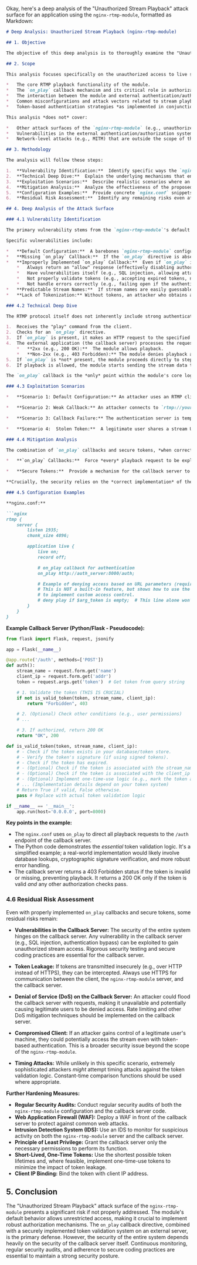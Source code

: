 Okay, here's a deep analysis of the "Unauthorized Stream Playback" attack surface for an application using the `nginx-rtmp-module`, formatted as Markdown:

```markdown
# Deep Analysis: Unauthorized Stream Playback (nginx-rtmp-module)

## 1. Objective

The objective of this deep analysis is to thoroughly examine the "Unauthorized Stream Playback" attack surface, identify specific vulnerabilities within the context of the `nginx-rtmp-module`, and provide concrete, actionable recommendations to mitigate the risk.  We aim to move beyond a general description and delve into the technical details of *how* an attacker might exploit this surface and *precisely* how to configure the module and supporting systems to prevent it.

## 2. Scope

This analysis focuses specifically on the unauthorized access to live streams served by the `nginx-rtmp-module`.  It encompasses:

*   The core RTMP playback functionality of the module.
*   The `on_play` callback mechanism and its critical role in authorization.
*   The interaction between the module and external authentication/authorization systems.
*   Common misconfigurations and attack vectors related to stream playback.
*   Token-based authentication strategies *as implemented in conjunction with* the `on_play` callback.

This analysis *does not* cover:

*   Other attack surfaces of the `nginx-rtmp-module` (e.g., unauthorized publishing, DDoS).  These are separate attack surfaces requiring their own analyses.
*   Vulnerabilities in the external authentication/authorization system itself (e.g., SQL injection in the authentication backend).  We assume the external system, if properly integrated, is secure.
*   Network-level attacks (e.g., MITM) that are outside the scope of the module's configuration.

## 3. Methodology

The analysis will follow these steps:

1.  **Vulnerability Identification:**  Identify specific ways the `nginx-rtmp-module`, in various configurations (including default), can be exploited to gain unauthorized stream access.
2.  **Technical Deep Dive:**  Explain the underlying mechanisms that enable the vulnerability, referencing the module's source code behavior (where relevant) and RTMP protocol specifics.
3.  **Exploitation Scenarios:**  Describe realistic scenarios where an attacker could leverage the vulnerability.
4.  **Mitigation Analysis:**  Analyze the effectiveness of the proposed mitigation strategies (`on_play` callbacks and secure tokens), detailing *how* they prevent the identified vulnerabilities.
5.  **Configuration Examples:**  Provide concrete `nginx.conf` snippets and example callback server code (pseudocode or a specific language like Python) demonstrating proper implementation.
6.  **Residual Risk Assessment:**  Identify any remaining risks even after implementing the mitigations, and suggest further hardening measures.

## 4. Deep Analysis of the Attack Surface

### 4.1 Vulnerability Identification

The primary vulnerability stems from the `nginx-rtmp-module`'s default behavior: **it serves any requested stream without authentication unless explicitly configured to do otherwise.**  This is not a "bug" in the module; it's how RTMP servers traditionally operate.  The responsibility for access control lies with the server administrator.

Specific vulnerabilities include:

*   **Default Configuration:**  A barebones `nginx-rtmp-module` configuration with no `on_play` directive will allow *anyone* to connect and play *any* stream.
*   **Missing `on_play` Callback:**  If the `on_play` directive is absent, no authorization check occurs.
*   **Improperly Implemented `on_play` Callback:**  Even if `on_play` is present, the callback server might:
    *   Always return an "allow" response (effectively disabling authorization).
    *   Have vulnerabilities itself (e.g., SQL injection, allowing attackers to bypass authentication).
    *   Not properly validate tokens (e.g., accepting expired tokens, not checking signatures).
    *   Not handle errors correctly (e.g., failing open if the authentication server is unavailable).
*   **Predictable Stream Names:**  If stream names are easily guessable (e.g., "live1", "live2"), attackers can try various names until they find a valid stream.
*   **Lack of Tokenization:** Without tokens, an attacker who obtains a valid stream URL (even temporarily) can replay it indefinitely.

### 4.2 Technical Deep Dive

The RTMP protocol itself does not inherently include strong authentication mechanisms for playback.  It relies on the server to implement access control.  The `nginx-rtmp-module` handles the RTMP handshake and stream delivery.  When a client requests to play a stream, the module:

1.  Receives the "play" command from the client.
2.  Checks for an `on_play` directive.
3.  If `on_play` is present, it makes an HTTP request to the specified URL, passing relevant information (stream name, client IP, etc.).
4.  The external application (the callback server) processes the request and returns an HTTP status code:
    *   **2xx (e.g., 200 OK):**  The module allows playback.
    *   **Non-2xx (e.g., 403 Forbidden):** The module denies playback and closes the connection.
5.  If `on_play` is *not* present, the module proceeds directly to step 6.
6.  If playback is allowed, the module starts sending the stream data to the client.

The `on_play` callback is the *only* point within the module's core logic where authorization can be enforced.  The module itself does *not* generate, manage, or validate tokens.  Token handling *must* be implemented within the `on_play` callback logic.

### 4.3 Exploitation Scenarios

*   **Scenario 1: Default Configuration:** An attacker uses an RTMP client (e.g., VLC, OBS) to connect to `rtmp://yourserver/live/secret_stream`.  Because no `on_play` is configured, the module allows playback, and the attacker views the confidential stream.

*   **Scenario 2: Weak Callback:** An attacker connects to `rtmp://yourserver/live/stream?token=invalid`. The `on_play` callback is implemented, but the server-side code doesn't properly validate the token (e.g., it only checks if a token is present, not its validity).  The callback returns 200 OK, and the attacker gains access.

*   **Scenario 3: Callback Failure:** The authentication server is temporarily unavailable.  The `on_play` callback fails.  If the callback logic doesn't handle this gracefully (e.g., by failing closed), it might inadvertently return a 200 OK, allowing unauthorized access.

*   **Scenario 4:  Stolen Token:**  A legitimate user shares a stream URL containing a valid token.  An attacker intercepts this URL and uses it to access the stream, even if they weren't the intended recipient.  This highlights the need for short-lived, single-use tokens.

### 4.4 Mitigation Analysis

The combination of `on_play` callbacks and secure tokens, *when correctly implemented*, effectively mitigates the identified vulnerabilities:

*   **`on_play` Callbacks:**  Force *every* playback request to be explicitly authorized by an external application.  This prevents the default "allow all" behavior.  The callback server becomes the central point of access control.

*   **Secure Tokens:**  Provide a mechanism for the callback server to grant temporary, revocable access.  Proper token validation (including expiry checks, signature verification, and potentially one-time-use restrictions) prevents replay attacks and unauthorized sharing.

**Crucially, the security relies on the *correct implementation* of the callback server.**  The `nginx-rtmp-module` provides the *mechanism* (`on_play`), but the *logic* resides externally.

### 4.5 Configuration Examples

**nginx.conf:**

```nginx
rtmp {
    server {
        listen 1935;
        chunk_size 4096;

        application live {
            live on;
            record off;

            # on_play callback for authentication
            on_play http://auth_server:8000/auth;

            # Example of denying access based on URL parameters (requires callback logic)
            # This is NOT a built-in feature, but shows how to use the callback
            # to implement custom access control.
            # deny play if $arg_token is empty;  # This line alone won't work!
        }
    }
}
```

**Example Callback Server (Python/Flask - Pseudocode):**

```python
from flask import Flask, request, jsonify

app = Flask(__name__)

@app.route('/auth', methods=['POST'])
def auth():
    stream_name = request.form.get('name')
    client_ip = request.form.get('addr')
    token = request.args.get('token')  # Get token from query string

    # 1. Validate the token (THIS IS CRUCIAL)
    if not is_valid_token(token, stream_name, client_ip):
        return "Forbidden", 403

    # 2. (Optional) Check other conditions (e.g., user permissions)
    # ...

    # 3. If authorized, return 200 OK
    return "OK", 200

def is_valid_token(token, stream_name, client_ip):
    # - Check if the token exists in your database/token store.
    # - Verify the token's signature (if using signed tokens).
    # - Check if the token has expired.
    # - (Optional) Check if the token is associated with the stream_name.
    # - (Optional) Check if the token is associated with the client_ip (for single-use tokens).
    # - (Optional) Implement one-time-use logic (e.g., mark the token as used).
    # ... (Implementation details depend on your token system)
    # Return True if valid, False otherwise.
    pass # Replace with actual token validation logic

if __name__ == '__main__':
    app.run(host='0.0.0.0', port=8000)
```

**Key points in the example:**

*   The `nginx.conf` uses `on_play` to direct all playback requests to the `/auth` endpoint of the callback server.
*   The Python code demonstrates the *essential* token validation logic.  It's a simplified example; a real-world implementation would likely involve database lookups, cryptographic signature verification, and more robust error handling.
*   The callback server returns a 403 Forbidden status if the token is invalid or missing, preventing playback.  It returns a 200 OK only if the token is valid *and* any other authorization checks pass.

### 4.6 Residual Risk Assessment

Even with properly implemented `on_play` callbacks and secure tokens, some residual risks remain:

*   **Vulnerabilities in the Callback Server:**  The security of the entire system hinges on the callback server.  Any vulnerability in the callback server (e.g., SQL injection, authentication bypass) can be exploited to gain unauthorized stream access.  Rigorous security testing and secure coding practices are essential for the callback server.

*   **Token Leakage:**  If tokens are transmitted insecurely (e.g., over HTTP instead of HTTPS), they can be intercepted.  Always use HTTPS for communication between the client, the `nginx-rtmp-module` server, and the callback server.

*   **Denial of Service (DoS) on the Callback Server:**  An attacker could flood the callback server with requests, making it unavailable and potentially causing legitimate users to be denied access.  Rate limiting and other DoS mitigation techniques should be implemented on the callback server.

*   **Compromised Client:** If an attacker gains control of a legitimate user's machine, they could potentially access the stream even with token-based authentication. This is a broader security issue beyond the scope of the `nginx-rtmp-module`.

*  **Timing Attacks:** While unlikely in this specific scenario, extremely sophisticated attackers *might* attempt timing attacks against the token validation logic. Constant-time comparison functions should be used where appropriate.

**Further Hardening Measures:**

*   **Regular Security Audits:**  Conduct regular security audits of both the `nginx-rtmp-module` configuration and the callback server code.
*   **Web Application Firewall (WAF):**  Deploy a WAF in front of the callback server to protect against common web attacks.
*   **Intrusion Detection System (IDS):**  Use an IDS to monitor for suspicious activity on both the `nginx-rtmp-module` server and the callback server.
*   **Principle of Least Privilege:**  Grant the callback server only the necessary permissions to perform its function.
*   **Short-Lived, One-Time Tokens:** Use the shortest possible token lifetimes and, where feasible, implement one-time-use tokens to minimize the impact of token leakage.
* **Client IP Binding:** Bind the token with client IP address.

## 5. Conclusion

The "Unauthorized Stream Playback" attack surface of the `nginx-rtmp-module` presents a significant risk if not properly addressed.  The module's default behavior allows unrestricted access, making it crucial to implement robust authorization mechanisms.  The `on_play` callback directive, combined with a securely implemented token validation system on an external server, is the primary defense.  However, the security of the entire system depends heavily on the security of the callback server itself.  Continuous monitoring, regular security audits, and adherence to secure coding practices are essential to maintain a strong security posture.